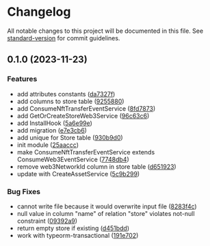 # Changelog

All notable changes to this project will be documented in this file. See [standard-version](https://github.com/conventional-changelog/standard-version) for commit guidelines.

## 0.1.0 (2023-11-23)

### Features

- add attributes constants ([da7327f](https://github.com/RoxaVN/roxavn/commit/da7327f58f7d788af2d38ad076ca3c1ccc3f5268))
- add columns to store table ([9255880](https://github.com/RoxaVN/roxavn/commit/9255880e08edee4b97e3978e83f6c29114796d43))
- add ConsumeNftTransferEventService ([8fd7873](https://github.com/RoxaVN/roxavn/commit/8fd7873a23bb3a350a5e90a5f97c791785c66439))
- add GetOrCreateStoreWeb3Service ([96c63c6](https://github.com/RoxaVN/roxavn/commit/96c63c6659ff09900a4a95d0408e47f7f6450b77))
- add InstallHook ([5a6e99e](https://github.com/RoxaVN/roxavn/commit/5a6e99efd6f5bae39cdba5615ff651a7459459c5))
- add migration ([e7e3cb6](https://github.com/RoxaVN/roxavn/commit/e7e3cb6cc6568517a7ce3a2e25e13347f08b754b))
- add unique for Store table ([930b9d0](https://github.com/RoxaVN/roxavn/commit/930b9d095471489d5869b650ca8bf40061f39aa4))
- init module ([25aaccc](https://github.com/RoxaVN/roxavn/commit/25aaccc866e81295dad74e592a26dc59c3173d87))
- make ConsumeNftTransferEventService extends ConsumeWeb3EventService ([7748db4](https://github.com/RoxaVN/roxavn/commit/7748db42b3d67e1ee9cdc3c41e6a3f7699a9b1c1))
- remove web3NetworkId column in store table ([d651923](https://github.com/RoxaVN/roxavn/commit/d651923ebb43c4b7a0816b0f9b3e9e2b82ebf395))
- update with CreateAssetService ([5c9b299](https://github.com/RoxaVN/roxavn/commit/5c9b29931f86a40fc066f2d4efca5a12f2e478b2))

### Bug Fixes

- cannot write file because it would overwrite input file ([8283f4c](https://github.com/RoxaVN/roxavn/commit/8283f4cf61b74e9b6a64c2455d92cab70006a17f))
- null value in column "name" of relation "store" violates not-null constraint ([09392a9](https://github.com/RoxaVN/roxavn/commit/09392a901113ba01ef5da04c9d861947cf2a0232))
- return empty store if existing ([d451bdd](https://github.com/RoxaVN/roxavn/commit/d451bddf38a213a81c18a4906440d747d946b131))
- work with typeorm-transactional ([191e702](https://github.com/RoxaVN/roxavn/commit/191e7022847ede05d5e9b9002f237744141f8bff))
